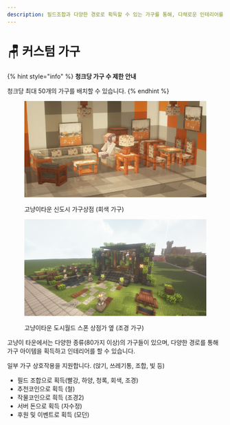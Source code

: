 ```yaml
---
description: 필드조합과 다양한 경로로 획득할 수 있는 가구를 통해, 다채로운 인테리어를 즐겨 보세요!
---
```


# 🪑 커스텀 가구

{% hint style="info" %}
**청크당 가구 수 제한 안내**

청크당 최대 50개의 가구를 배치할 수 있습니다.
{% endhint %}

<figure><img src="../../.gitbook/assets/2022-08-14_23.55.48 (1).png" alt=""><figcaption><p>고냥이타운 신도시 가구상점 (회색 가구)</p></figcaption></figure>

<figure><img src="../../.gitbook/assets/2022-09-03_01.50.59.png" alt=""><figcaption><p>고냥이타운 도시월드 스폰 상점가 옆 (조경 가구)</p></figcaption></figure>

고냥이 타운에서는 다양한 종류(80가지 이상)의 가구들이 있으며,  다양한 경로를 통해 가구 아이템을 획득하고 인테리어를 할 수 있습니다.

일부 가구 상호작용을 지원합니다. (앉기, 쓰레기통, 조합, 빛 등)

* 필드 조합으로 획득(빨강, 하양, 청록, 회색, 조경)
* 추천코인으로 획득 (철)
* 작물코인으로 흭득 (조경2)
* 서버 돈으로 획득 (자수정)
* 후원 및 이벤트로 획득 (모던)
